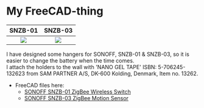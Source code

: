 # My FreeCAD-thing


|SNZB-01|SNZB-03|
|:---:|:---:|
|![](./Images/Skærmbillede%20fra%202023-10-31%2019-50-20.png)|![](./Images/Skærmbillede%20fra%202023-10-31%2019-51-42.png)|

I have designed some hangers for SONOFF, SNZB-01 & SNZB-03, so it is easier to change the battery when the time comes.  
I attach the holders to the wall with 'NANO GEL TAPE' ISBN: 5-706245-132623 from SAM PARTNER A/S, DK-600 Kolding, Denmark, Item no. 13262.

* FreeCAD files here:
  * [SONOFF SNZB-01 ZigBee Wireless Switch](./SNZB-01/)
  * [SONOFF SNZB-03 ZigBee Motion Sensor](./SNZB-03/)
